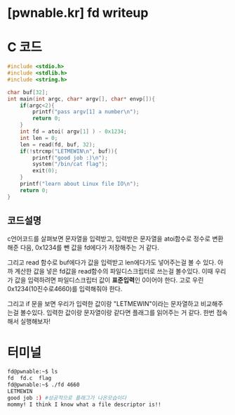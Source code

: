# [pwnable.kr] fd writeup

# C 코드

```c
#include <stdio.h>
#include <stdlib.h>
#include <string.h>

char buf[32];
int main(int argc, char* argv[], char* envp[]){
	if(argc<2){
		printf("pass argv[1] a number\n");
		return 0;
	}
	int fd = atoi( argv[1] ) - 0x1234;
	int len = 0;
	len = read(fd, buf, 32);
	if(!strcmp("LETMEWIN\n", buf)){
		printf("good job :)\n");
		system("/bin/cat flag");
		exit(0);
	}
	printf("learn about Linux file IO\n");
	return 0;
}
```

## 코드설명

c언어코드를 살펴보면 문자열을 입력받고, 입력받은 문자열을 atoi함수로 정수로 변환해준 다음, 0x1234를 뺀 값을 fd에다가 저장해주는 거 같다.

그리고 read 함수로 buf에다가 값을 입력받고 len에다가도 넣어주는걸 볼 수 있다. 아까 계산한 값을 넣은 fd값을 read함수의 파일디스크립터로 쓰는걸 볼수있다. 이때 우리가 값을 입력하려면 파일디스크립터 값이 **표준입력**인 0이어야 한다. 고로 우린 0x1234(10진수로4660)를 입력해줘야 한다.

그리고 if 문을 보면 우리가 입력한 값이랑 "LETMEWIN"이라는 문자열하고 비교해주는걸 볼수있다. 입력한 값이랑 문자열이랑 같다면 플래그를 읽어주는 거 같다. 한번 접속해서 실행해보자!

# 터미널

```bash
fd@pwnable:~$ ls
fd  fd.c  flag
fd@pwnable:~$ ./fd 4660
LETMEWIN
good job :) #성공적으로 플래그가 나온모습이다
mommy! I think I know what a file descriptor is!!
```